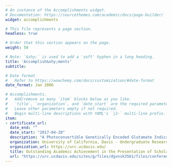 ```yaml
---
# An instance of the Accomplishments widget.
# Documentation: https://sourcethemes.com/academic/docs/page-builder/
widget: accomplishments

# This file represents a page section.
headless: true

# Order that this section appears on the page.
weight: 50

# Note: `&shy;` is used to add a 'soft' hyphen in a long heading.
title: 'Accomplish&shy;ments'
subtitle:

# Date format
#   Refer to https://wowchemy.com/docs/customization/#date-format
date_format: Jan 2006

# Accomplishments.
#   Add/remove as many `item` blocks below as you like.
#   `title`, `organization`, and `date_start` are the required parameters.
#   Leave other parameters empty if not required.
#   Begin multi-line descriptions with YAML's `|2-` multi-line prefix.
item:
- certificate_url:
  date_end: ""
  date_start: "2017-04-20"
  description: "A Photoconvertible Genetically Encoded Glutamate Indicator for Neuronal Imaging"
  organization: University of California, Davis - Undergraduate Research Center 
  organization_url: https://urc.ucdavis.edu/
  title: Outstanding Academic Achievement in the Presentation of Scholarly Research in 28th Annual Undergraduate Research, Scholarship & Creative Abilities          Conference
  url: "https://urc.ucdavis.edu/sites/g/files/dgvnsk3561/files/conference/conference-book-2017/abstract-book-2017-04-24-04-37-02.pdf"
---
```

